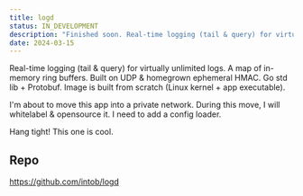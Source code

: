 ```yaml
---
title: logd
status: IN_DEVELOPMENT
description: "Finished soon. Real-time logging (tail & query) for virtually unlimited logs."
date: 2024-03-15
---
```

Real-time logging (tail & query) for virtually unlimited logs. A map of in-memory ring buffers. Built on UDP & homegrown ephemeral HMAC. Go std lib + Protobuf. Image is built from scratch (Linux kernel + app executable).

I'm about to move this app into a private network. During this move, I will whitelabel & opensource it. I need to add a config loader.

Hang tight! This one is cool.

## Repo
https://github.com/intob/logd
